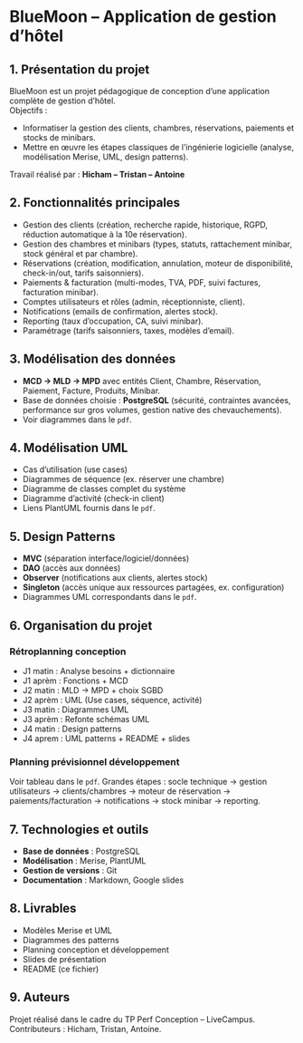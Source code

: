 # BlueMoon – Application de gestion d’hôtel

## 1. Présentation du projet

BlueMoon est un projet pédagogique de conception d’une application complète de gestion d’hôtel.  
Objectifs :

- Informatiser la gestion des clients, chambres, réservations, paiements et stocks de minibars.
- Mettre en œuvre les étapes classiques de l’ingénierie logicielle (analyse, modélisation Merise, UML, design patterns).

Travail réalisé par : **Hicham – Tristan – Antoine**

## 2. Fonctionnalités principales

- Gestion des clients (création, recherche rapide, historique, RGPD, réduction automatique à la 10e réservation).
- Gestion des chambres et minibars (types, statuts, rattachement minibar, stock général et par chambre).
- Réservations (création, modification, annulation, moteur de disponibilité, check-in/out, tarifs saisonniers).
- Paiements & facturation (multi-modes, TVA, PDF, suivi factures, facturation minibar).
- Comptes utilisateurs et rôles (admin, réceptionniste, client).
- Notifications (emails de confirmation, alertes stock).
- Reporting (taux d’occupation, CA, suivi minibar).
- Paramétrage (tarifs saisonniers, taxes, modèles d’email).

## 3. Modélisation des données

- **MCD → MLD → MPD** avec entités Client, Chambre, Réservation, Paiement, Facture, Produits, Minibar.
- Base de données choisie : **PostgreSQL** (sécurité, contraintes avancées, performance sur gros volumes, gestion native des chevauchements).
- Voir diagrammes dans le `pdf`.

## 4. Modélisation UML

- Cas d’utilisation (use cases)
- Diagrammes de séquence (ex. réserver une chambre)
- Diagramme de classes complet du système
- Diagramme d’activité (check-in client)
- Liens PlantUML fournis dans le `pdf`.

## 5. Design Patterns

- **MVC** (séparation interface/logiciel/données)
- **DAO** (accès aux données)
- **Observer** (notifications aux clients, alertes stock)
- **Singleton** (accès unique aux ressources partagées, ex. configuration)
- Diagrammes UML correspondants dans le `pdf`.

## 6. Organisation du projet

### Rétroplanning conception

- J1 matin : Analyse besoins + dictionnaire
- J1 aprèm : Fonctions + MCD
- J2 matin : MLD → MPD + choix SGBD
- J2 aprèm : UML (Use cases, séquence, activité)
- J3 matin : Diagrammes UML
- J3 aprèm : Refonte schémas UML
- J4 matin : Design patterns
- J4 aprem : UML patterns + README + slides

### Planning prévisionnel développement

Voir tableau dans le `pdf`.
Grandes étapes : socle technique → gestion utilisateurs → clients/chambres → moteur de réservation → paiements/facturation → notifications → stock minibar → reporting.

## 7. Technologies et outils

- **Base de données** : PostgreSQL
- **Modélisation** : Merise, PlantUML
- **Gestion de versions** : Git
- **Documentation** : Markdown, Google slides

## 8. Livrables

- Modèles Merise et UML
- Diagrammes des patterns
- Planning conception et développement
- Slides de présentation
- README (ce fichier)

## 9. Auteurs

Projet réalisé dans le cadre du TP Perf Conception – LiveCampus.  
Contributeurs : Hicham, Tristan, Antoine.
